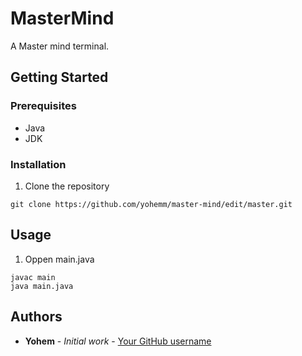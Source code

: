 # MasterMind
A Master mind terminal.

## Getting Started

### Prerequisites

- Java
- JDK

### Installation

1. Clone the repository
```git
git clone https://github.com/yohemm/master-mind/edit/master.git
```

## Usage

1. Oppen main.java
```shell
javac main
java main.java
```

## Authors

* **Yohem** - *Initial work* - [Your GitHub username](https://github.com/yohemm)
